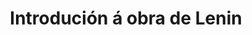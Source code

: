 ---
title: "2. Introdución á obra de Lenin"
portada: "/biblioteca/itinerarios/introducion_a_obra_de_lenin.jpg"
description: "Un percorrido pola ribeira do río Mao"
tipo: "itinerario"
fondo_banner:  "/biblioteca/banners/fondos/introducion_a_obra_de_lenin.png"
titulo_banner: "/biblioteca/banners/titulos/introducion_a_lenin_agal.png"
texto_banner: "Analisa os fundamentos do pensamento de Lenin, centrando-se em obras como Que fazer? e O Estado e a revoluçom. Explora a sua teoria revolucionária, o papel do partido de vangarda e a crítica ao Estado capitalista, destacando a sua influência no movimento obreiro e a sua relevância histórica."
cor_banner: "#9f1111"
cor_texto: "#e9e2c8"
marxe_texto: 125px
cor_fondo_boton: "#09090B"
---